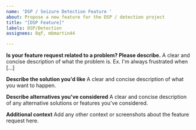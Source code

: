 ```yaml
---
name: 'DSP / Seizure Detection Feature '
about: Propose a new feature for the DSP / detection project
title: "[DSP Feature]"
labels: DSP/Detection
assignees: 8qf, mbmartin44

---
```


**Is your feature request related to a problem? Please describe.**
A clear and concise description of what the problem is. Ex. I'm always frustrated when [...]

**Describe the solution you'd like**
A clear and concise description of what you want to happen.

**Describe alternatives you've considered**
A clear and concise description of any alternative solutions or features you've considered.

**Additional context**
Add any other context or screenshots about the feature request here.
